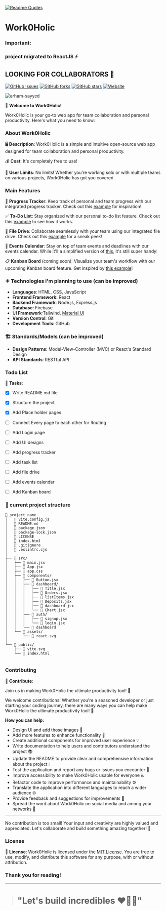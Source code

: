[![Readme Quotes](https://quotes-github-readme.vercel.app/api?type=horizontal&theme=dracula)](https://github.com/piyushsuthar/github-readme-quotes)

# Work0Holic

### Important: 
### project migrated to ReactJS ⚡
## LOOKING FOR COLLABORATORS 📢

[![GitHub issues](https://img.shields.io/github/issues/arham-sayyed/work0holic)](https://github.com/arham-sayyed/work0holic/issues)
[![GitHub forks](https://img.shields.io/github/forks/arham-sayyed/work0holic)](https://github.com/arham-sayyed/work0holic/network)
[![GitHub stars](https://img.shields.io/github/stars/arham-sayyed/work0holic)](https://github.com/arham-sayyed/work0holic/stargazers)
[![Website](https://img.shields.io/website?down_color=red&down_message=offline&up_color=green&up_message=online&url=https%3A%2F%2Fwork0holic.com)](https://work0holic.com) 

<p align="left"> <img src="https://komarev.com/ghpvc/?username=work0holic&label=visitors&color=0e75b6&style=flat" alt="arham-sayyed" /> </p>

🚀 **Welcome to Work0Holic!**

Work0Holic is your go-to web app for team collaboration and personal productivity. Here's what you need to know:

### About Work0Holic
🖥️ **Description**: Work0Holic is a simple and intuitive open-source web app designed for team collaboration and personal productivity.

💰 **Cost**: It's completely free to use!

👥 **User Limits**: No limits! Whether you're working solo or with multiple teams on various projects, Work0Holic has got you covered.

### Main Features
🎯 **Progress Tracker**: Keep track of personal and team progress with our integrated progress tracker. Check out this [example](https://www.behance.net/gallery/120650961/Task-Management-Dashboard?tracking_source=search_projects|progress+chart) for inspiration!

✅ **To-Do List**: Stay organized with our personal to-do list feature. Check out this [example](https://webix.com/demos/todolist/) to see how it works.

📁 **File Drive**: Collaborate seamlessly with your team using our integrated file drive. Check out this [example](https://webix.com/demos/filemanager/) for a sneak peek!

📅 **Events Calendar**: Stay on top of team events and deadlines with our events calendar. While it'll a simplified version of [this](https://webix.com/demos/scheduler/), it's still super handy!

📋 **Kanban Board** (coming soon): Visualize your team's workflow with our upcoming Kanban board feature. Get inspired by [this example](https://webix.com/demos/kanban/)!


### ⚛️ Technologies i'm planning to use (can be improved)

- **Languages**: HTML, CSS, JavaScript
- **Frontend Framework**: React
- **Backend Framework**: Node.js, Express.js
- **Database**: Firebase 
- **UI Framework**:Tailwind, [Material UI](https://mui.com/material-ui/)
- **Version Control**: Git
- **Development Tools**: GitHub

### 🏗️ Standards/Models (can be improved)

- **Design Patterns**: Model-View-Controller (MVC) or React's Standard Design
- **API Standards**: RESTful API



### Todo List
📝 **Tasks**:
- [x] Write README.md file
- [x] Structure the project
- [x] Add Place holder pages
- [ ] Connect Every page to each other for Routing
- [ ] Add Login page 
- [ ] Add UI designs

- [ ] Add progress tracker
- [ ] Add task list
- [ ] Add file drive
- [ ] Add events calendar
- [ ] Add Kanban board

### 📂 current project structure
```
📁 project_name
│   📄 vite.config.js
│   📄 README.md
│   📄 package.json
│   📄 package-lock.json
│   📄 LICENSE
│   📄 index.html
│   📄 .gitignore
│   📄 .eslintrc.cjs
│
├── 📁 src/
│   ├── 📄 main.jsx
│   ├── 📄 App.jsx
│   ├── 📄 app.css
│   ├── 📁 components/
│   │   ├── 📄 Button.jsx
│   │   ├── 📁 dashboard/
│   │   │   ├── 📄 Title.jsx
│   │   │   ├── 📄 Orders.jsx
│   │   │   ├── 📄 listItems.jsx
│   │   │   ├── 📄 Deposits.jsx
│   │   │   ├── 📄 dashboard.jsx
│   │   │   └── 📄 Chart.jsx
│   │   ├── 📁 auth/
│   │   │   ├── 📄 signup.jsx
│   │   │   └── 📄 login.jsx
│   │   └── 📁 dashboard
│   └── 📁 assets/
│       └── 📄 react.svg
│
└── 📁 public/
    ├── 📄 vite.svg
    └── 📄 index.html


```

### Contributing

🤝 **Contribute**: 

Join us in making Work0Holic the ultimate productivity tool! 🚀

We welcome contributions! Whether you're a seasoned developer or just starting your coding journey, there are many ways you can help make Work0Holic the ultimate productivity tool! 🚀

**How you can help:**
- Design UI and add those images 🎨
- Add more features to enhance functionality 🚀
- Create additional components for improved user experience 💡
- Write documentation to help users and contributors understand the project 📚
- Update the README to provide clear and comprehensive information about the project ℹ️
- Test the application and report any bugs or issues you encounter 🐞
- Improve accessibility to make Work0Holic usable for everyone ♿
- Refactor code to improve performance and maintainability ⚙️
- Translate the application into different languages to reach a wider audience 🌐
- Provide feedback and suggestions for improvements 💬
- Spread the word about Work0Holic on social media and among your networks 📢

---

No contribution is too small! Your input and creativity are highly valued and appreciated. Let's collaborate and build something amazing together! 🌟

### License
📝 **License**: Work0Holic is licensed under the [MIT License](https://opensource.org/licenses/MIT). You are free to use, modify, and distribute this software for any purpose, with or without attribution.

### Thank you for reading!

---

> # "Let's build incredibles ❤️‍🔥🚀"



